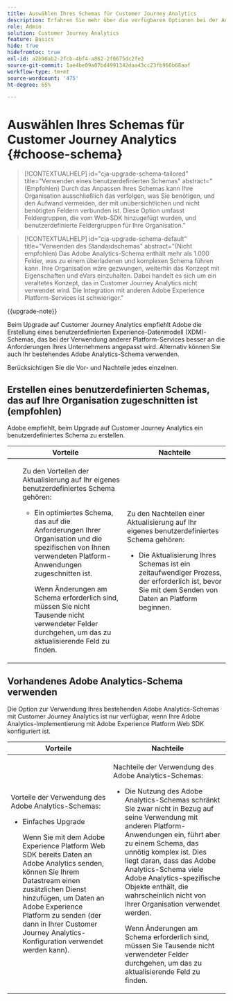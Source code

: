 ```yaml
---
title: Auswählen Ihres Schemas für Customer Journey Analytics
description: Erfahren Sie mehr über die verfügbaren Optionen bei der Auswahl eines Schemas für Customer Journey Analytics und die Vor- und Nachteile jedes einzelnen Schemas
role: Admin
solution: Customer Journey Analytics
feature: Basics
hide: true
hidefromtoc: true
exl-id: a2b90ab2-2fcb-4bf4-a862-2f0675dc2fe2
source-git-commit: 1ae4be09a07bd4991342daa43cc23fb966b68aaf
workflow-type: tm+mt
source-wordcount: '475'
ht-degree: 65%

---
```


# Auswählen Ihres Schemas für Customer Journey Analytics {#choose-schema}

<!-- markdownlint-disable MD034 -->

>[!CONTEXTUALHELP]
>id="cja-upgrade-schema-tailored"
>title="Verwenden eines benutzerdefinierten Schemas"
>abstract="(Empfohlen) Durch das Anpassen Ihres Schemas kann Ihre Organisation ausschließlich das verfolgen, was Sie benötigen, und den Aufwand vermeiden, der mit unübersichtlichen und nicht benötigten Feldern verbunden ist. Diese Option umfasst Feldergruppen, die vom Web-SDK hinzugefügt wurden, und benutzerdefinierte Feldergruppen für Ihre Organisation."

<!-- markdownlint-enable MD034 -->

<!-- markdownlint-disable MD034 -->

>[!CONTEXTUALHELP]
>id="cja-upgrade-schema-default"
>title="Verwenden des Standardschemas"
>abstract="(Nicht empfohlen) Das Adobe Analytics-Schema enthält mehr als 1.000 Felder, was zu einem überladenen und komplexen Schema führen kann. Ihre Organisation wäre gezwungen, weiterhin das Konzept mit Eigenschaften und eVars einzuhalten. Dabei handelt es sich um ein veraltetes Konzept, das in Customer Journey Analytics nicht verwendet wird. Die Integration mit anderen Adobe Experience Platform-Services ist schwieriger."

<!-- markdownlint-enable MD034 -->

{{upgrade-note}}

<!-- this page exists as the "Learn more" link in the info icons for the options "I am comfortable using my Adobe Analytics schema as a basis" and "I want to use a schema tailored to my organization" -->

Beim Upgrade auf Customer Journey Analytics empfiehlt Adobe die Erstellung eines benutzerdefinierten Experience-Datenmodell (XDM)-Schemas, das bei der Verwendung anderer Platform-Services besser an die Anforderungen Ihres Unternehmens angepasst wird. Alternativ können Sie auch Ihr bestehendes Adobe Analytics-Schema verwenden.

Berücksichtigen Sie die Vor- und Nachteile jedes einzelnen.

## Erstellen eines benutzerdefinierten Schemas, das auf Ihre Organisation zugeschnitten ist (empfohlen)

Adobe empfiehlt, beim Upgrade auf Customer Journey Analytics ein benutzerdefiniertes Schema zu erstellen.

| Vorteile | Nachteile |
|----------|---------|
| <ul><p>Zu den Vorteilen der Aktualisierung auf Ihr eigenes benutzerdefiniertes Schema gehören:</p><ul><li>Ein optimiertes Schema, das auf die Anforderungen Ihrer Organisation und die spezifischen von Ihnen verwendeten Platform-Anwendungen zugeschnitten ist.</li><p>Wenn Änderungen am Schema erforderlich sind, müssen Sie nicht Tausende nicht verwendeter Felder durchgehen, um das zu aktualisierende Feld zu finden.</p></ul> | <p>Zu den Nachteilen einer Aktualisierung auf Ihr eigenes benutzerdefiniertes Schema gehören:</p><ul><li>Die Aktualisierung Ihres Schemas ist ein zeitaufwendiger Prozess, der erforderlich ist, bevor Sie mit dem Senden von Daten an Platform beginnen.</li></ul> |

## Vorhandenes Adobe Analytics-Schema verwenden

Die Option zur Verwendung Ihres bestehenden Adobe Analytics-Schemas mit Customer Journey Analytics ist nur verfügbar, wenn Ihre Adobe Analytics-Implementierung mit Adobe Experience Platform Web SDK konfiguriert ist. <!-- correct? Or can you do this with an AppMeasurement implementation?-->

| Vorteile | Nachteile |
|----------|---------|
| <p>Vorteile der Verwendung des Adobe Analytics-Schemas:</p><ul><li>Einfaches Upgrade<p>Wenn Sie mit dem Adobe Experience Platform Web SDK bereits Daten an Adobe Analytics senden, können Sie Ihrem Datastream einen zusätzlichen Dienst hinzufügen, um Daten an Adobe Experience Platform zu senden (der dann in Ihrer Customer Journey Analytics-Konfiguration verwendet werden kann).</p></li></ul> | <p>Nachteile der Verwendung des Adobe Analytics-Schemas:</p><ul><li>Die Nutzung des Adobe Analytics-Schemas schränkt Sie zwar nicht in Bezug auf seine Verwendung mit anderen Platform-Anwendungen ein, führt aber zu einem Schema, das unnötig komplex ist. Dies liegt daran, dass das Adobe Analytics-Schema viele Adobe Analytics-spezifische Objekte enthält, die wahrscheinlich nicht von Ihrer Organisation verwendet werden.<p>Wenn Änderungen am Schema erforderlich sind, müssen Sie Tausende nicht verwendeter Felder durchgehen, um das zu aktualisierende Feld zu finden.</p></li></ul> |




<!-- Not sure about any of this: 

If you plan to use your Adobe Analytics schema, the following steps are required:

For Adobe Analytics implementations using AppMeasurement:

1. Datastream mapping

For Adobe Analytics implementations using the Web SDK:

1. 



the upgrade steps provided by the [Adobe Analytics to Customer Journey Analytics upgrade questionnaire](https://gigazelle.github.io/cja-ttv/).

If you want to create an XDM schema to use with Customer Journey Analytics, continue with [Create an XDM schema to use with Customer Journey Analytics](/help/getting-started/cja-upgrade/cja-upgrade-schema-create.md).


Tags: (All 3 require data prep mapping. Would need to go into the datastream and map every single field to its appropriate place in XDM. Because whenever you use the data object, it always requires mapping. If you send something in the data object and it doesn't get mapped, the it is permanently lost and can't be recovered.)

1. Shim - Intercepts and instead of sending data to a report suite, it sends it to a Data View. (Data object)

1. Russ special - convert current implementation to a Web SDK implementation - put everything in the data object. 

1. Plop entire data layer into the data object and send that to the datastream. (not documented. Might be the Web SDK docs.)

-->
